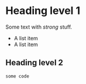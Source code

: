 # Heading level 1

Some text with *strong* stuff.

- A list item
- A list item

## Heading level 2

```js
some code
```
